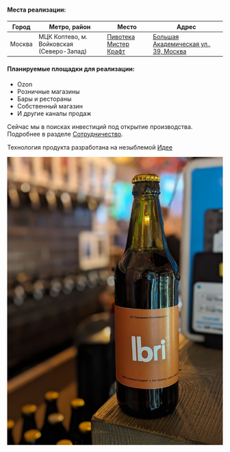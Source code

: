 #### Места реализации:

<div class="buy-table">

| Город | Метро, район | Место | Адрес |
| --- | --- | --- | --- |
| Москва | МЦК Коптево, м. Войковская (Северо-Запад) | [Пивотека Мистер Крафт](https://yandex.ru/maps/-/CDWbJGlk) | [Большая Академическая ул., 39, Москва](https://yandex.ru/maps/-/CDWbJGlk) |

</div>




#### Планируемые площадки для реализации:
* Ozon
* Розничные магазины
* Бары и рестораны
* Собственный магазин
* И другие каналы продаж

Сейчас мы в поисках инвестиций под открытие производства. Подробнее в разделе [Сотрудничество](/coop#invest).

Технология продукта разработана на незыблемой [Идее](/brand)

![Meme](/images/ibri-bar.jpg)
